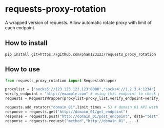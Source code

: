 # requests-proxy-rotation
A wrapped version of requests. Allow automatic rotate proxy with limit of each endpoint

## How to install
`pip install git+https://github.com/phan123123/requests_proxy_rotation`

## How to use
```python
from requests_proxy_rotation import RequestsWrapper

proxylist = ["socks5://123.123.123.123:8080","socks4://1.2.3.4:1234"]
verify_endpoint = "http://example.com" # using this endpoint to check proxy is alive or not
requests = RequestsWrapper(proxylist=proxy_list,verify_endpoint=verify_endpoint)

requests.add_rotator("domain_01",limit_times = 5) # domain_01 API with limit 5 times for each IP.
response = requests.get("http://domain_01/get_endpoint")
response = requests.post("http://domain_01/post_endpoint", data="test")
response = requests.request("method","http://domain_01", ...)
```